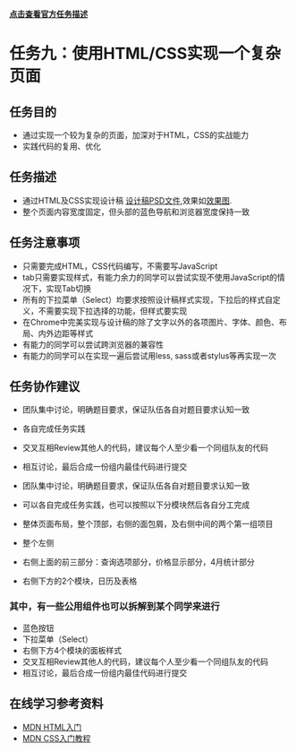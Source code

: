 [**点击查看官方任务描述**](http://ife.baidu.com/task/detail?taskId=9)

# 任务九：使用HTML/CSS实现一个复杂页面

## 任务目的

 - 通过实现一个较为复杂的页面，加深对于HTML，CSS的实战能力
 - 实践代码的复用、优化
 
## 任务描述
 - 通过HTML及CSS实现设计稿 [设计稿PSD文件](http://7xrp04.com1.z0.glb.clouddn.com/task_1_9_1.psd),效果如[效果图](http://7xrp04.com1.z0.glb.clouddn.com/task_1_9_2.jpg).
 - 整个页面内容宽度固定，但头部的蓝色导航和浏览器宽度保持一致

## 任务注意事项
 - 只需要完成HTML，CSS代码编写，不需要写JavaScript
 - tab只需要实现样式，有能力余力的同学可以尝试实现不使用JavaScript的情况下，实现Tab切换
 - 所有的下拉菜单（Select）均要求按照设计稿样式实现，下拉后的样式自定义，不需要实现下拉选择的功能，但样式要实现
 - 在Chrome中完美实现与设计稿的除了文字以外的各项图片、字体、颜色、布局、内外边距等样式
 - 有能力的同学可以尝试跨浏览器的兼容性
 - 有能力的同学可以在实现一遍后尝试用less, sass或者stylus等再实现一次
 
## 任务协作建议

 - 团队集中讨论，明确题目要求，保证队伍各自对题目要求认知一致
 - 各自完成任务实践
 - 交叉互相Review其他人的代码，建议每个人至少看一个同组队友的代码
 - 相互讨论，最后合成一份组内最佳代码进行提交
 
 - 团队集中讨论，明确题目要求，保证队伍各自对题目要求认知一致
 - 可以各自完成任务实践，也可以按照以下分模块然后各自分工完成
 - 整体页面布局，整个顶部，右侧的面包屑，及右侧中间的两个第一组项目
 - 整个左侧
 - 右侧上面的前三部分：查询选项部分，价格显示部分，4月统计部分
 - 右侧下方的2个模块，日历及表格
### 其中，有一些公用组件也可以拆解到某个同学来进行
 - 蓝色按钮
 - 下拉菜单（Select）
 - 右侧下方4个模块的面板样式
 - 交叉互相Review其他人的代码，建议每个人至少看一个同组队友的代码
 - 相互讨论，最后合成一份组内最佳代码进行提交

## 在线学习参考资料
 - [MDN HTML入门](https://developer.mozilla.org/zh-CN/docs/Web/Guide/HTML/Introduction)
 - [MDN CSS入门教程](https://developer.mozilla.org/zh-CN/docs/Web/Guide/CSS/Getting_started)
 